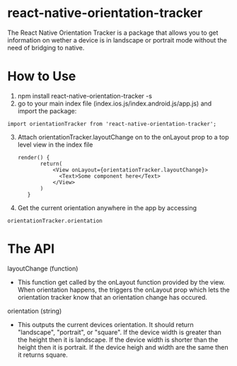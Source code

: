 # react-native-orientation-tracker
The React Native Orientation Tracker is a package that allows you to get information on wether a device is in landscape or portrait mode without the need of bridging to native.

# How to Use

1. npm install react-native-orientation-tracker -s
2. go to your main index file (index.ios.js/index.android.js/app.js) and import the package:
```
import orientationTracker from 'react-native-orientation-tracker';
```
3. Attach orientationTracker.layoutChange on to the onLayout prop to a top level view in the index file
     ```
     render() {
            return(
                <View onLayout={orientationTracker.layoutChange}>
                  <Text>Some component here</Text>
                </View>
            )
        }
     ```
4. Get the current orientation anywhere in the app by accessing 
```
orientationTracker.orientation
```


# The API

layoutChange (function)
- This function get called by the onLayout function provided by the view. When orientation happens, the triggers the onLayout prop which lets the orientation tracker know that an orientation change has occured.

orientation (string)
- This outputs the current devices orientation. It should return "landscape", "portrait", or "square". If the device width is greater than the height then it is landscape. If the device width is shorter than the height then it is portrait. If the device heigh and width are the same then it returns square.

  
  
